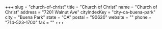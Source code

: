 +++
slug = "church-of-christ"
title = "Church of Christ"
name = "Church of Christ"
address = "7201 Walnut Ave"
cityIndexKey = "city-ca-buena-park"
city = "Buena Park"
state = "CA"
postal = "90620"
website = ""
phone = "714-523-1700"
fax = ""
+++
